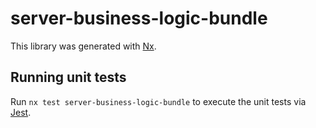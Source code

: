 # server-business-logic-bundle

This library was generated with [Nx](https://nx.dev).

## Running unit tests

Run `nx test server-business-logic-bundle` to execute the unit tests via [Jest](https://jestjs.io).
